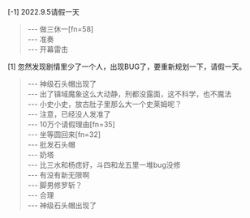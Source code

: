 
[-1] 2022.9.5请假一天
>--- 做三休一[fn=58]<br>
>--- 准奏<br>
>--- 开幕雷击<br>

[1] 忽然发现剧情里少了一个人，出现BUG了，要重新规划一下，请假一天。
>--- 神级石头帽出现了<br>
>--- 出了镇域魔象这么大动静，刑都没露面，这不科学，也不魔法<br>
>--- 小史小史，放古肚子里那么大一个史莱姆呢？<br>
>--- 注意，已经没人发准了<br>
>--- 10万个请假理由[fn=35]<br>
>--- 坐等圆回来[fn=32]<br>
>--- 批发石头帽<br>
>--- 奶塔<br>
>--- 比三水和杨痣好，斗四和龙五里一堆bug没修<br>
>--- 有没有新无限啊<br>
>--- 脚男修罗斩？<br>
>--- 合理<br>
>--- 神级石头帽出现了<br>
